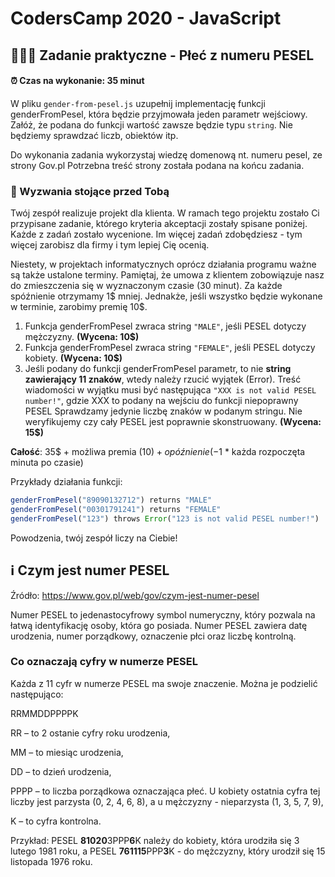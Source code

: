 # CodersCamp 2020 - JavaScript
## 🧑‍🤝‍🧑 Zadanie praktyczne - Płeć z numeru PESEL

#### ⏰ Czas na wykonanie: 35 minut

W pliku `gender-from-pesel.js` uzupełnij implementację funkcji genderFromPesel, 
która będzie przyjmowała jeden parametr wejściowy.
Załóż, że podana do funkcji wartość zawsze będzie typu `string`.
Nie będziemy sprawdzać liczb, obiektów itp.

Do wykonania zadania wykorzystaj wiedzę domenową nt. numeru pesel, ze strony Gov.pl
Potrzebna treść strony została podana na końcu zadania.

### 🚀 Wyzwania stojące przed Tobą

Twój zespół realizuje projekt dla klienta.
W ramach tego projektu zostało Ci przypisane zadanie, 
którego kryteria akceptacji zostały spisane poniżej.
Każde z zadań zostało wycenione. Im więcej zadań zdobędziesz - tym więcej zarobisz dla firmy i tym lepiej Cię ocenią.

Niestety, w projektach informatycznych oprócz działania programu ważne są także ustalone terminy.
Pamiętaj, że umowa z klientem zobowiązuje nasz do zmieszczenia się w wyznaczonym czasie (30 minut).
Za każde spóźnienie otrzymamy 1$ mniej. Jednakże, jeśli wszystko będzie wykonane w terminie, zarobimy premię 10$.

1. Funkcja genderFromPesel zwraca string `"MALE"`, jeśli PESEL dotyczy mężczyzny. **(Wycena: 10$)**
2. Funkcja genderFromPesel zwraca string `"FEMALE"`, jeśli PESEL dotyczy kobiety. **(Wycena: 10$)**
3. Jeśli podany do funkcji genderFromPesel parametr, to nie **string zawierający 11 znaków**, wtedy należy rzucić wyjątek (Error). 
Treść wiadomości w wyjątku musi być następująca `"XXX is not valid PESEL number!"`, gdzie XXX to podany na wejściu do funkcji niepoprawny PESEL
Sprawdzamy jedynie liczbę znaków w podanym stringu. Nie weryfikujemy czy cały PESEL jest poprawnie skonstruowany.
**(Wycena: 15$)**

**Całość**: 35$ + możliwa premia (10$) + opóźnienie (-1$ * każda rozpoczęta minuta po czasie)

Przykłady działania funkcji:
```js
genderFromPesel("89090132712") returns "MALE"
genderFromPesel("00301791241") returns "FEMALE"
genderFromPesel("123") throws Error("123 is not valid PESEL number!")
```

Powodzenia, twój zespół liczy na Ciebie! 


## ℹ️ Czym jest numer PESEL
Źródło: https://www.gov.pl/web/gov/czym-jest-numer-pesel

Numer PESEL to jedenastocyfrowy symbol numeryczny, 
który pozwala na łatwą identyfikację osoby, która go posiada. 
Numer PESEL zawiera datę urodzenia, numer porządkowy, oznaczenie płci oraz liczbę kontrolną.

### Co oznaczają cyfry w numerze PESEL
Każda z 11 cyfr w numerze PESEL ma swoje znaczenie. Można je podzielić następująco:

RRMMDDPPPPK

RR – to 2 ostanie cyfry roku urodzenia,

MM – to miesiąc urodzenia,

DD – to dzień urodzenia,

PPPP – to liczba porządkowa oznaczająca płeć. 
U kobiety ostatnia cyfra tej liczby jest parzysta (0, 2, 4, 6, 8), 
a u mężczyzny - nieparzysta (1, 3, 5, 7, 9),

K – to cyfra kontrolna.

Przykład: PESEL **81020**3PPP**6**K należy do kobiety, 
która urodziła się 3 lutego 1981 roku, 
a PESEL **761115**PPP**3**K - do mężczyzny, 
który urodził się 15 listopada 1976 roku.
